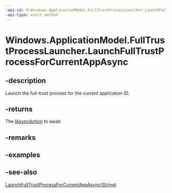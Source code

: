 ----api-id: M:Windows.ApplicationModel.FullTrustProcessLauncher.LaunchFullTrustProcessForCurrentAppAsync
-api-type: winrt method
---<!-- Method syntaxpublic Windows.Foundation.IAsyncAction LaunchFullTrustProcessForCurrentAppAsync()--># Windows.ApplicationModel.FullTrustProcessLauncher.LaunchFullTrustProcessForCurrentAppAsync## -descriptionLaunch the full-trust process for the current application ID.## -returnsThe [IAsyncAction](../windows.foundation/iasyncaction.md) to await.## -remarks## -examples## -see-also[LaunchFullTrustProcessForCurrentAppAsync(String)](fulltrustprocesslauncher_launchfulltrustprocessforcurrentappasync_1980378844.md)